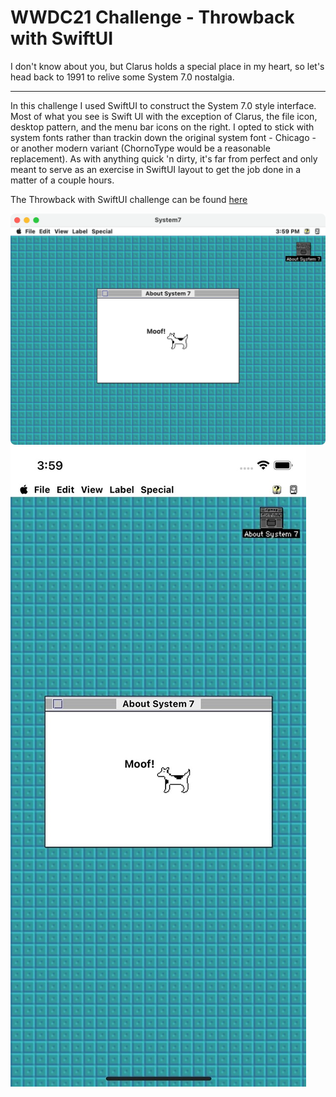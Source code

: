 # WWDC21 Challenge - Throwback with SwiftUI 

I don't know about you, but Clarus holds a special place in my heart, so let's head back to 1991 to relive some System 7.0 nostalgia.

---

In this challenge I used SwiftUI to construct the System 7.0 style interface. Most of what you see is Swift UI with the exception of Clarus, the file icon, desktop pattern, and the menu bar icons on the right. I opted to stick with system fonts rather than trackin down the original system font - Chicago - or another modern variant (ChornoType would be a reasonable replacement). As with anything quick 'n dirty, it's far from perfect and only meant to serve as an exercise in SwiftUI layout to get the job done in a matter of a couple hours.

The Throwback with SwiftUI challenge can be found [here](https://developer.apple.com/news/?id=5qbbn6ut)

![System7 look-alike, mac version](docs/images/system7-mac.png)
![System7 look-alike, iOS version](docs/images/system7-ios.jpg)
